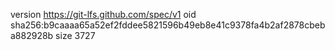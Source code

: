 version https://git-lfs.github.com/spec/v1
oid sha256:b9caaaa65a52ef2fddee5821596b49eb8e41c9378fa4b2af2878cbeba882928b
size 3727
